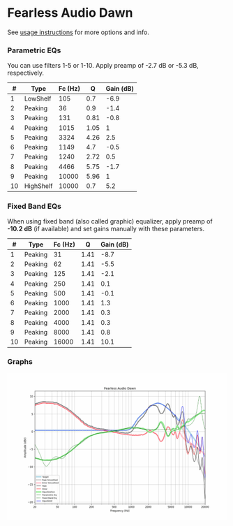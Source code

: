 # Fearless Audio Dawn
See [usage instructions](https://github.com/jaakkopasanen/AutoEq#usage) for more options and info.

### Parametric EQs
You can use filters 1-5 or 1-10. Apply preamp of -2.7 dB or -5.3 dB, respectively.

|   # | Type      |   Fc (Hz) |    Q |   Gain (dB) |
|-----|-----------|-----------|------|-------------|
|   1 | LowShelf  |       105 | 0.7  |        -6.9 |
|   2 | Peaking   |        36 | 0.9  |        -1.4 |
|   3 | Peaking   |       131 | 0.81 |        -0.8 |
|   4 | Peaking   |      1015 | 1.05 |         1   |
|   5 | Peaking   |      3324 | 4.26 |         2.5 |
|   6 | Peaking   |      1149 | 4.7  |        -0.5 |
|   7 | Peaking   |      1240 | 2.72 |         0.5 |
|   8 | Peaking   |      4466 | 5.75 |        -1.7 |
|   9 | Peaking   |     10000 | 5.96 |         1   |
|  10 | HighShelf |     10000 | 0.7  |         5.2 |

### Fixed Band EQs
When using fixed band (also called graphic) equalizer, apply preamp of **-10.2 dB** (if available) and set gains manually with these parameters.

|   # | Type    |   Fc (Hz) |    Q |   Gain (dB) |
|-----|---------|-----------|------|-------------|
|   1 | Peaking |        31 | 1.41 |        -8.7 |
|   2 | Peaking |        62 | 1.41 |        -5.5 |
|   3 | Peaking |       125 | 1.41 |        -2.1 |
|   4 | Peaking |       250 | 1.41 |         0.1 |
|   5 | Peaking |       500 | 1.41 |        -0.1 |
|   6 | Peaking |      1000 | 1.41 |         1.3 |
|   7 | Peaking |      2000 | 1.41 |         0.3 |
|   8 | Peaking |      4000 | 1.41 |         0.3 |
|   9 | Peaking |      8000 | 1.41 |         0.8 |
|  10 | Peaking |     16000 | 1.41 |        10.1 |

### Graphs
![](./Fearless%20Audio%20Dawn.png)
